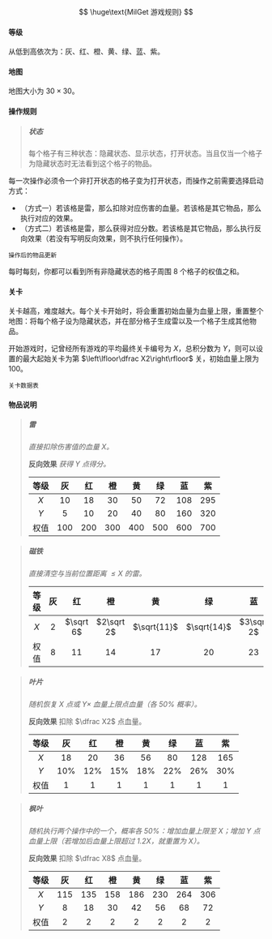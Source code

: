 $$
\huge\text{MilGet 游戏规则}
$$

#### 等级

从低到高依次为：灰、红、橙、黄、绿、蓝、紫。

#### 地图

地图大小为 $30\times 30$。

#### 操作规则

> ##### 状态
> 
> 每个格子有三种状态：隐藏状态、显示状态，打开状态。当且仅当一个格子为隐藏状态时无法看到这个格子的物品。

每一次操作必须令一个非打开状态的格子变为打开状态，而操作之前需要选择启动方式：

- （方式一）若该格是雷，那么扣除对应伤害的血量。若该格是其它物品，那么执行对应的效果。
- （方式二）若该格是雷，那么获得对应分数。若该格是其它物品，那么执行反向效果（若没有写明反向效果，则不执行任何操作）。

`操作后的物品更新`

每时每刻，你都可以看到所有非隐藏状态的格子周围 $8$ 个格子的权值之和。

#### 关卡

关卡越高，难度越大。每个关卡开始时，将会重置初始血量为血量上限，重置整个地图：将每个格子设为隐藏状态，并在部分格子生成雷以及一个格子生成其他物品。

开始游戏时，记曾经所有游戏的平均最终关卡编号为 $X$，总积分数为 $Y​$，则可以设置的最大起始关卡为第 $\left\lfloor\dfrac X2\right\rfloor$ 关，初始血量上限为 $100$。

`关卡数据表`

#### 物品说明

> ##### 雷
>
> _直接扣除伤害值的血量 $X$。_
>
> **反向效果** _获得 $Y$ 点得分。_
>
> | 等级 | 灰 | 红 | 橙 | 黄 | 绿 | 蓝 | 紫 |
> | :-: | :-: | :-: | :-: | :-: | :-: | :-: | :-: |
> | $X$ | $10$ | $18$ | $30$ | $50$ | $72$ | $108$ | $295$ |
> | $Y$ | $5$ | $10$ | $20$ | $40$ | $80$ | $160$ | $320$ |
> | 权值 | $100$ | $200$ | $300$ | $400$ | $500$ | $600$ | $700$ |

> ##### 磁铁
>
> _直接清空与当前位置距离 $\leq X$ 的雷。_
>
> | 等级 |  灰  |    红     |     橙     |     黄      |     绿      |     蓝     |     紫     |
> | :--: | :--: | :-------: | :--------: | :---------: | :---------: | :--------: | :--------: |
> | $X$  | $2$  | $\sqrt 6$ | $2\sqrt 2$ | $\sqrt{11}$ | $\sqrt{14}$ | $3\sqrt 2$ | $2\sqrt 6$ |
> | 权值 | $8$  |   $11$    |    $14$    |    $17$     |    $20$     |    $23$    |    $26$    |

> ##### 叶片
>
> _随机恢复 $X$ 点或 $Y\times$ 血量上限点血量（各 $50\%$ 概率）。_
>
> **反向效果** 扣除 $\dfrac X2$ 点血量。
>
> | 等级 |   灰   |   红   |   橙   |   黄   |   绿   |   蓝   |   紫   |
> | :--: | :----: | :----: | :----: | :----: | :----: | :----: | :----: |
> | $X$  |  $18$  |  $20$  |  $36$  |  $56$  |  $80$  | $128$  | $165$  |
> | $Y$  | $10\%$ | $12\%$ | $15\%$ | $18\%$ | $22\%$ | $26\%$ | $30\%$ |
> | 权值 |  $1$   |  $1$   |  $1$   |  $1$   |  $1$   |  $1$   |  $1$   |

> ##### 枫叶
>
> _随机执行两个操作中的一个，概率各 $50\%​$：增加血量上限至 $X​$；增加 $Y​$ 点血量上限（若增加后血量上限超过 $1.2X​$，就重置为 $X​$）。_
>
> **反向效果** 扣除 $\dfrac X8$ 点血量。
>
> | 等级 |  灰   |  红   |  橙   |  黄   |  绿   |  蓝   |  紫   |
> | :--: | :---: | :---: | :---: | :---: | :---: | :---: | :---: |
> | $X$  | $115$ | $135$ | $158$ | $186$ | $230$ | $264$ | $306$ |
> | $Y$  |  $8$  | $18$  | $30$  | $42$  | $56$  | $68$  | $72$  |
> | 权值 |  $2$  |  $2$  |  $2$  |  $2$  |  $2$  |  $2$  |  $2$  |
